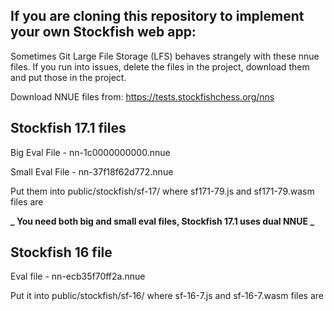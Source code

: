 ## If you are cloning this repository to implement your own Stockfish web app:

Sometimes Git Large File Storage (LFS) behaves strangely with these nnue files.
If you run into issues, delete the files in the project, download them and put those in the project.

Download NNUE files from: https://tests.stockfishchess.org/nns

## Stockfish 17.1 files

Big Eval File - nn-1c0000000000.nnue

Small Eval File - nn-37f18f62d772.nnue

Put them into public/stockfish/sf-17/ where sf171-79.js and sf171-79.wasm files are

**_ You need both big and small eval files, Stockfish 17.1 uses dual NNUE _**

## Stockfish 16 file

Eval file - nn-ecb35f70ff2a.nnue

Put it into public/stockfish/sf-16/ where sf-16-7.js and sf-16-7.wasm files are
